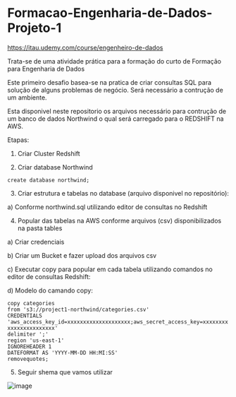 # Formacao-Engenharia-de-Dados-Projeto-1

https://itau.udemy.com/course/engenheiro-de-dados

Trata-se de uma atividade prática para a formação do curto de Formação para Engenharia de Dados

Este primeiro desafio basea-se na pratica de criar consultas SQL para solução de alguns problemas de negócio.
Será necessário a contrução de um ambiente.

Esta disponivel neste repositorio os arquivos necessário para contrução de um banco de dados Northwind o qual será carregado para o REDSHIFT na AWS.

Etapas:

1. Criar Cluster Redshift

2. Criar database Northwind

`create database northwind;`

3. Criar estrutura e tabelas no database (arquivo disponivel no repositório):

a) Conforme northwind.sql utilizando editor de consultas no Redshift
  
4. Popular das tabelas na AWS conforme arquivos (csv) disponibilizados na pasta tables

a) Criar credenciais

b) Criar um Bucket e fazer upload dos arquivos csv

c) Executar copy para popular em cada tabela utilizando comandos no editor de consultas Redshift:

d) Modelo do camando copy:

`copy categories`  
`from 's3://project1-northwind/categories.csv'`  
`CREDENTIALS 'aws_access_key_id=xxxxxxxxxxxxxxxxxxxx;aws_secret_access_key=xxxxxxxxxxxxxxxxxxxxxxx'`  
`delimiter ';'`   
`region 'us-east-1'`  
`IGNOREHEADER 1`  
`DATEFORMAT AS 'YYYY-MM-DD HH:MI:SS'`  
`removequotes;`  

5. Seguir shema que vamos utilizar

![image](https://user-images.githubusercontent.com/74573131/214297254-8725ec1b-88db-4648-88b6-36eb887eb155.png)

  
